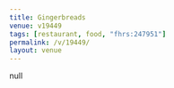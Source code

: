 ```yaml
---
title: Gingerbreads
venue: v19449
tags: [restaurant, food, "fhrs:247951"]
permalink: /v/19449/
layout: venue
---
```

null